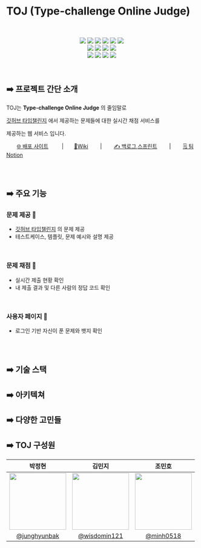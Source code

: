 # TOJ (Type-challenge Online Judge)

<br />
<br />


<div align="center">

  <img src ="https://img.shields.io/badge/Javascript-F7DF1E?&style=flat-square&logo=Javascript&logoColor=black"/>
  <img src ="https://img.shields.io/badge/TypeScript-3178C6?&style=flat-square&logo=TypeScript&logoColor=white"/>
  <img src ="https://img.shields.io/badge/React-61DAFB?&style=flat-square&logo=React&logoColor=white"/>
  <img src ="https://img.shields.io/badge/reactquery-FF4154?&style=flat-square&logo=reactquery&logoColor=white"/>
  <img src ="https://img.shields.io/badge/Zustand-EF8235?&style=flat-square&logo=Zustand&logoColor=white"/>
  <img src ="https://img.shields.io/badge/vanilla extract-DB7093?&style=flat-square&logo=vanilla extract&logoColor=white"/>
 
  <br>
  <img src="https://img.shields.io/badge/NestJS-E0234E?style=flat-square&logo=NestJS&logoColor=white"/>
  <img src="https://img.shields.io/badge/PostgreSQL-4169E1?style=flat-square&logo=PostgreSQL&logoColor=white"/>
  <img src="https://img.shields.io/badge/Redis-DC382D?style=flat-square&logo=Redis&logoColor=white"/>
  <img src="https://img.shields.io/badge/Docker-2496ED?style=flat-square&logo=Docker&logoColor=white"/>
  <br>
  <img src="https://img.shields.io/badge/Github Actions-2088FF?style=flat-square&logo=Github Actions&logoColor=white"/>
  <img src="https://img.shields.io/badge/Github-181717?style=flat-square&logo=Github&logoColor=white"/>
  <img src ="https://img.shields.io/badge/Git-F05032?&style=flat-square&logo=Git&logoColor=white"/>
  <img src ="https://img.shields.io/badge/cloudtype-333333?&style=flat-square&logo=cloudtype&logoColor=white"/>

</div>


<br />
<br />



## ➡️ 프로젝트 간단 소개

TOJ는 **Type-challenge Online Judge** 의 줄임말로 

[깃허브 타입챌린지](https://github.com/type-challenges/type-challenges) 에서 제공하는 문제들에 대한 실시간 채점 서비스를 

제공하는 웹 서비스 입니다.


&nbsp; &nbsp; &nbsp; &nbsp;[🌐 배포 사이트](https://toj-fe.vercel.app/) &nbsp; &nbsp; &nbsp; &nbsp; |&nbsp; &nbsp; &nbsp; &nbsp;[🔆Wiki](https://github.com/type-challenges-online-judge/.github/wiki) &nbsp; &nbsp; &nbsp; &nbsp;|&nbsp; &nbsp; &nbsp; &nbsp;
[✍️ 백로그,스프린트](https://docs.google.com/spreadsheets/d/1YRG5IQeLVcm4QQxgQkdtO_R742IVgMWYD6CZZtkFcQA/edit#gid=1918285500) &nbsp; &nbsp; &nbsp; &nbsp;|&nbsp; &nbsp; &nbsp; &nbsp; [🗒️ 팀 Notion](https://efficacious-snout-c37.notion.site/TOJ-d2c2136a5ee1451099ea7618436028f0?pvs=4)


<br />
<br />


## ➡️ 주요 기능


### 문제 제공 📘

- [깃허브 타입챌린지](https://github.com/type-challenges/type-challenges) 의 문제 제공
- 테스트케이스, 템플릿, 문제 예시와 설명 제공

<br />

### 문제 채점 💯

- 실시간 제출 현황 확인
- 내 제출 결과 및 다른 사람의 정답 코드 확인

<br />

### 사용자 페이지 🙆

- 로그인 기반 자신이 푼 문제와 뱃지 확인



<br />
<br />


## ➡️ 기술 스택


## ➡️ 아키텍쳐


## ➡️ 다양한 고민들


## ➡️ TOJ 구성원

| 박정현 | 김민지 | 조민호 |
| :-----:  | :-----: | :------: |
| <img width="150" height="150" src="https://avatars.githubusercontent.com/u/44913775?v=4"> |<img width="150" height="150" src ="https://avatars.githubusercontent.com/u/46989954?v=4">|<img width="150" height="150" src="https://avatars.githubusercontent.com/u/78631876?v=4">|
| [@junghyunbak](https://github.com/junghyunbak) |[@wisdomin121](https://github.com/wisdomin121)|[@minh0518](https://github.com/minh0518)|
